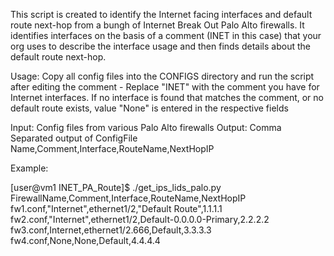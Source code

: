 This script is created to identify the Internet facing interfaces and default route next-hop from a bungh of Internet Break Out Palo Alto firewalls. 
It identifies interfaces on the basis of a comment (INET in this case) that your org uses to describe the interface usage and then finds details about the default route next-hop.

Usage: Copy all config files into the CONFIGS directory and run the script after editing the comment - Replace "INET" with the comment you have for Internet interfaces.
If no interface is found that matches the comment, or  no default route exists, value "None" is entered in the respective fields

Input: Config files from various Palo Alto firewalls 
Output: Comma Separated output of ConfigFile Name,Comment,Interface,RouteName,NextHopIP



Example:

[user@vm1 INET_PA_Route]$ ./get_ips_lids_palo.py 
FirewallName,Comment,Interface,RouteName,NextHopIP
fw1.conf,"Internet",ethernet1/2,"Default Route",1.1.1.1
fw2.conf,"Internet",ethernet1/2,Default-0.0.0.0-Primary,2.2.2.2
fw3.conf,Internet,ethernet1/2.666,Default,3.3.3.3
fw4.conf,None,None,Default,4.4.4.4
